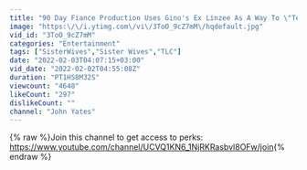```yaml
---
title: "90 Day Fiance Production Uses Gino's Ex Linzee As A Way To \"Teach\" Him! More of Linzee's Story"
image: "https:\/\/i.ytimg.com\/vi\/3ToO_9cZ7mM\/hqdefault.jpg"
vid_id: "3ToO_9cZ7mM"
categories: "Entertainment"
tags: ["SisterWives","Sister Wives","TLC"]
date: "2022-02-03T04:07:15+03:00"
vid_date: "2022-02-02T04:55:08Z"
duration: "PT1H58M32S"
viewcount: "4648"
likeCount: "297"
dislikeCount: ""
channel: "John Yates"
---
```

{% raw %}Join this channel to get access to perks:<br /><a rel="nofollow" target="blank" href="https://www.youtube.com/channel/UCVQ1KN6_1NjRKRasbvl8OFw/join">https://www.youtube.com/channel/UCVQ1KN6_1NjRKRasbvl8OFw/join</a>{% endraw %}
